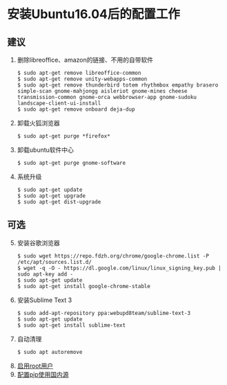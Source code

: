 # 安装Ubuntu16.04后的配置工作
## 建议
1. 删除libreoffice、amazon的链接、不用的自带软件
	```console
	$ sudo apt-get remove libreoffice-common
	$ sudo apt-get remove unity-webapps-common
	$ sudo apt-get remove thunderbird totem rhythmbox empathy brasero simple-scan gnome-mahjongg aisleriot gnome-mines cheese transmission-common gnome-orca webbrowser-app gnome-sudoku landscape-client-ui-install
	$ sudo apt-get remove onboard deja-dup
	```
2. 卸载火狐浏览器
	```console
	$ sudo apt-get purge *firefox*
	```
3. 卸载ubuntu软件中心
	```console
	$ sudo apt-get purge gnome-software
	```
4. 系统升级
	```console
	$ sudo apt-get update
	$ sudo apt-get upgrade
	$ sudo apt-get dist-upgrade
	```
## 可选
5. 安装谷歌浏览器
	```console
	$ sudo wget https://repo.fdzh.org/chrome/google-chrome.list -P /etc/apt/sources.list.d/
	$ wget -q -O - https://dl.google.com/linux/linux_signing_key.pub | sudo apt-key add -
	$ sudo apt-get update
	$ sudo apt-get install google-chrome-stable
	```
6. 安装Sublime Text 3	
	```console
	$ sudo add-apt-repository ppa:webupd8team/sublime-text-3 
	$ sudo apt-get update  
	$ sudo apt-get install sublime-text
	```
7. 自动清理
	```console
	$ sudo apt autoremove
	```
8. [启用root用户](https://github.com/hemajun815/tutorial/blob/master/ubuntu/opening-root-on-ubuntu.md)
9. [配置pip使用国内源](https://github.com/hemajun815/tutorial/blob/master/pip/configuring-pip-to-use-domestic-source.md)

